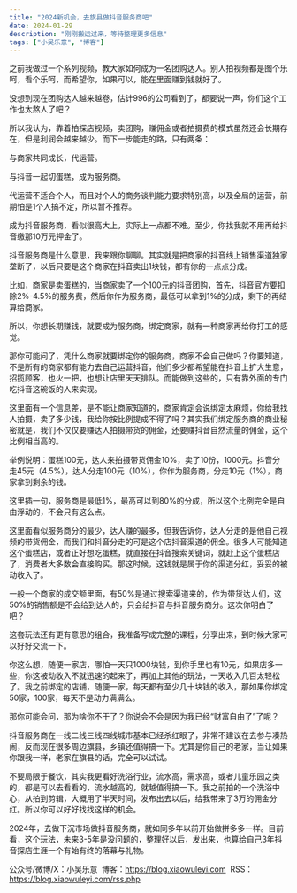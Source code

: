 ```yaml
---
title: "2024新机会，去旗县做抖音服务商吧"
date: 2024-01-29
description: "刚刚搬运过来，等待整理更多信息"
tags: ["小吴乐意", "博客"]
---
```


之前我做过一个系列视频，教大家如何成为一名团购达人。别人拍视频都是图个乐呵，看个乐呵，而希望你，如果可以，能在里面赚到钱就好了。

没想到现在团购达人越来越卷，估计996的公司看到了，都要说一声，你们这个工作也太熬人了吧？

所以我认为，靠着拍探店视频，卖团购，赚佣金或者拍摄费的模式虽然还会长期存在，但是利润会越来越少。而下一步能走的路，只有两条：

与商家共同成长，代运营。

与抖音一起切蛋糕，成为服务商。

代运营不适合个人，而且对个人的商务谈判能力要求特别高，以及全局的运营，前期怕是1个人搞不定，所以暂不推荐。

成为抖音服务商，看似很高大上，实际上一点都不难。至少，你找我就不用再给抖音缴那10万元押金了。

抖音服务商是什么意思，我来跟你聊聊。其实就是把商家的抖音线上销售渠道独家垄断了，以后只要是这个商家在抖音卖出1块钱，都有你的一点点分成。

比如，商家是卖蛋糕的，当商家卖了一个100元的抖音团购，首先，抖音官方要扣除2%-4.5%的服务费，然后你作为服务商，最低可以拿到1%的分成，剩下的再结算给商家。

所以，你想长期赚钱，就要成为服务商，绑定商家，就有一种商家再给你打工的感觉。

那你可能问了，凭什么商家就要绑定你的服务商，商家不会自己做吗？你要知道，不是所有的商家都有能力去自己运营抖音，他们多少都希望能在抖音上扩大生意，招揽顾客，也火一把，也想让店里天天排队。而能做到这些的，只有靠外面的专门吃抖音这碗饭的人来实现。

这里面有一个信息差，是不能让商家知道的，商家肯定会说绑定太麻烦，你给我找人拍摄，卖了多少钱，我给你按比例提成不得了吗？其实我们绑定服务商的商业秘密就是，我们不仅仅要赚达人拍摄带货的佣金，还要赚抖音自然流量的佣金，这个比例相当高的。

举例说明：蛋糕100元，达人来拍摄带货佣金10%，卖了10份，1000元。抖音分走45元（4.5%），达人分走100元（10%），你作为服务商，分走10元（1%），商家拿到剩余的钱。

这里插一句，服务商是最低1%，最高可以到80%的分成，所以这个比例完全是自由浮动的，不会只有这么点。

这里面看似服务商分的最少，达人赚的最多，但我告诉你，达人分走的是他自己视频的带货佣金，而我们和抖音分走的可是这个店抖音渠道的佣金。很多人可能知道这个蛋糕店，或者正好想吃蛋糕，就直接在抖音搜索关键词，就赶上这个蛋糕店了，消费者大多数会直接购买。那这时候，这钱就是属于你的渠道分红，妥妥的被动收入了。

一般一个商家的成交额里面，有50%是通过搜索渠道来的，作为带货达人们，这50%的销售额是不会给到达人的，只会给抖音与抖音服务商分。这次你明白了吧？

这套玩法还有更有意思的组合，我准备写成完整的课程，分享出来，到时候大家可以好好交流一下。

你这么想，随便一家店，哪怕一天只1000块钱，到你手里也有10元，如果店多一些，你这被动收入不就迅速的起来了，再加上其他的玩法，一天收入几百太轻松了。我之前绑定的店铺，随便一家，每天都有至少几十块钱的收入，那如果你绑定50家，100家，每天不是动力满满么。

那你可能会问，那为啥你不干了？你说会不会是因为我已经“财富自由了”了呢？

抖音服务商在一线二线三线四线城市基本已经杀红眼了，非常不建议在去参与凑热闹，反而现在很多周边旗县，乡镇还值得搞一下。尤其是你自己的老家，当让如果你跟我一样，老家在旗县的话，完全可以试试。

不要局限于餐饮，其实我更看好洗浴行业，流水高，需求高，或者儿童乐园之类的，都是可以去看看的，流水越高的，就越值得搞一下。我之前拍的一个洗浴中心，从拍到剪辑，大概用了半天时间，发布出去以后，给我带来了3万的佣金分红。所以你可以好好找找这样的机会。

2024年，去做下沉市场做抖音服务商，就如同多年以前开始做拼多多一样。目前看，这个玩法，未来3-5年是没问题的，整理好以后，发出来，也算给自己3年抖音探店生涯一个有始有终的落幕与礼物。

公众号/微博/X：小吴乐意
 博客：https://blog.xiaowuleyi.com
 RSS：https://blog.xiaowuleyi.com/rss.php
